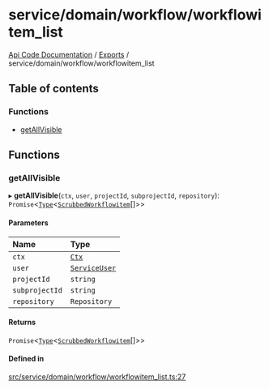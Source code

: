 # service/domain/workflow/workflowitem\_list
 
[Api Code Documentation](../README.md) / [Exports](../modules.md) / service/domain/workflow/workflowitem\_list

## Table of contents

### Functions

- [getAllVisible](service_domain_workflow_workflowitem_list.md#getallvisible)

## Functions

### getAllVisible

▸ **getAllVisible**(`ctx`, `user`, `projectId`, `subprojectId`, `repository`): `Promise`\<[`Type`](result.md#type)\<[`ScrubbedWorkflowitem`](service_domain_workflow_workflowitem.md#scrubbedworkflowitem)[]\>\>

#### Parameters

| Name | Type |
| :------ | :------ |
| `ctx` | [`Ctx`](../interfaces/lib_ctx.Ctx.md) |
| `user` | [`ServiceUser`](../interfaces/service_domain_organization_service_user.ServiceUser.md) |
| `projectId` | `string` |
| `subprojectId` | `string` |
| `repository` | `Repository` |

#### Returns

`Promise`\<[`Type`](result.md#type)\<[`ScrubbedWorkflowitem`](service_domain_workflow_workflowitem.md#scrubbedworkflowitem)[]\>\>

#### Defined in

[src/service/domain/workflow/workflowitem_list.ts:27](https://github.com/openkfw/TruBudget/blob/3cf6626/api/src/service/domain/workflow/workflowitem_list.ts#L27)
